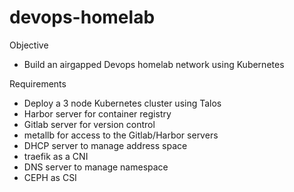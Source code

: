 # devops-homelab

Objective
- Build an airgapped Devops homelab network using Kubernetes

Requirements
- Deploy a 3 node Kubernetes cluster using Talos
- Harbor server for container registry
- Gitlab server for version control
- metallb for access to the Gitlab/Harbor servers
- DHCP server to manage address space
- traefik as a CNI
- DNS server to manage namespace
- CEPH as CSI
